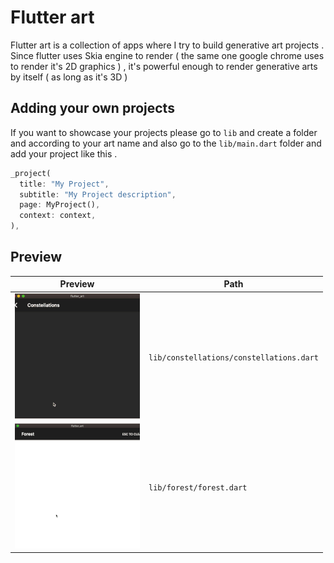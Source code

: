 # Flutter art

Flutter art is a collection of apps where I try to build generative art projects . Since flutter uses Skia engine to render ( the same one google chrome uses to render it's 2D graphics ) , it's powerful enough to render generative arts by itself ( as long as it's 3D )

## Adding your own projects

If you want to showcase your projects please go to `lib` and create a folder and according to your art name and also go to the `lib/main.dart` folder and add your project like this .

```dart
_project(
  title: "My Project",
  subtitle: "My Project description",
  page: MyProject(),
  context: context,
),
```

## Preview

| Preview                                  | Path                                     |
| ---------------------------------------- | ---------------------------------------- |
| <img src="./media/constellations.gif" /> | `lib/constellations/constellations.dart` |
| <img src="./media/forest.gif" />         | `lib/forest/forest.dart`                 |
